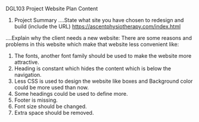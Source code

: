  DGL103
Project Website Plan Content

1. Project Summary
....State what site you have chosen to redesign and build (include the URL)
https://ascentphysiotherapy.com/index.html

....Explain why the client needs a new website:
There are some reasons and problems in this website which make that website less convenient like:
1. The fonts, another font family should be used to make the website more attractive.
2. Heading is constant which hides the content which is below the navigation.
3. Less CSS is used to design the website like boxes and Background color could be more used than now.
4. Some headings could be used to define more.
5. Footer is missing.
6. Font size should be changed.
7. Extra space should be removed.
